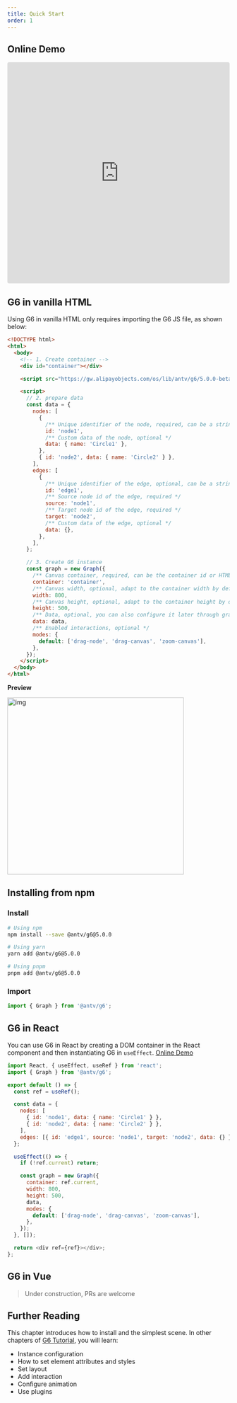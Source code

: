 ```yaml
---
title: Quick Start
order: 1
---
```


## Online Demo

<iframe src="https://codesandbox.io/embed/g6-v5-beta-quick-start-m3yncv?fontsize=14&hidenavigation=1&theme=light"
   style="width:100%; height:500px; border:0; border-radius: 4px; overflow:hidden;"
   title="g6-v5-beta-quick-start"
   allow="accelerometer; ambient-light-sensor; camera; encrypted-media; geolocation; gyroscope; hid; microphone; midi; payment; usb; vr; xr-spatial-tracking"
   sandbox="allow-forms allow-modals allow-popups allow-presentation allow-same-origin allow-scripts"
 ></iframe>

## G6 in vanilla HTML

Using G6 in vanilla HTML only requires importing the G6 JS file, as shown below:

```html
<!DOCTYPE html>
<html>
  <body>
    <!-- 1. Create container -->
    <div id="container"></div>

    <script src="https://gw.alipayobjects.com/os/lib/antv/g6/5.0.0-beta.28/dist/g6.min.js"></script>

    <script>
      // 2. prepare data
      const data = {
        nodes: [
          {
            /** Unique identifier of the node, required, can be a string or number */
            id: 'node1',
            /** Custom data of the node, optional */
            data: { name: 'Circle1' },
          },
          { id: 'node2', data: { name: 'Circle2' } },
        ],
        edges: [
          {
            /** Unique identifier of the edge, optional, can be a string or number */
            id: 'edge1',
            /** Source node id of the edge, required */
            source: 'node1',
            /** Target node id of the edge, required */
            target: 'node2',
            /** Custom data of the edge, optional */
            data: {},
          },
        ],
      };

      // 3. Create G6 instance
      const graph = new Graph({
        /** Canvas container, required, can be the container id or HTML node object */
        container: 'container',
        /** Canvas width, optional, adapt to the container width by default */
        width: 800,
        /** Canvas height, optional, adapt to the container height by default */
        height: 500,
        /** Data, optional, you can also configure it later through graph.read(data) */
        data: data,
        /** Enabled interactions, optional */
        modes: {
          default: ['drag-node', 'drag-canvas', 'zoom-canvas'],
        },
      });
    </script>
  </body>
</html>
```

**Preview**

<img src='https://mdn.alipayobjects.com/huamei_qa8qxu/afts/img/A*DQl8SJmb_6gAAAAAAAAAAAAADmJ7AQ/original' width=400 alt='img' />

## Installing from npm

### Install

```bash
# Using npm
npm install --save @antv/g6@5.0.0

# Using yarn
yarn add @antv/g6@5.0.0

# Using pnpm
pnpm add @antv/g6@5.0.0
```

### Import

```js
import { Graph } from '@antv/g6';
```

## G6 in React

You can use G6 in React by creating a DOM container in the React component and then instantiating G6 in `useEffect`. [Online Demo](https://codesandbox.io/s/g6-5-0-demo-hqjs9w)

```js
import React, { useEffect, useRef } from 'react';
import { Graph } from '@antv/g6';

export default () => {
  const ref = useRef();

  const data = {
    nodes: [
      { id: 'node1', data: { name: 'Circle1' } },
      { id: 'node2', data: { name: 'Circle2' } },
    ],
    edges: [{ id: 'edge1', source: 'node1', target: 'node2', data: {} }],
  };

  useEffect(() => {
    if (!ref.current) return;

    const graph = new Graph({
      container: ref.current,
      width: 800,
      height: 500,
      data,
      modes: {
        default: ['drag-node', 'drag-canvas', 'zoom-canvas'],
      },
    });
  }, []);

  return <div ref={ref}></div>;
};
```

## G6 in Vue

> Under construction, PRs are welcome

## Further Reading

This chapter introduces how to install and the simplest scene. In other chapters of [G6 Tutorial](https://g6.antv.vision/en/docs/tutorial/preface), you will learn:

- Instance configuration
- How to set element attributes and styles
- Set layout
- Add interaction
- Configure animation
- Use plugins
